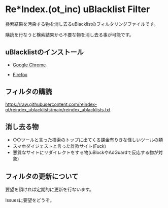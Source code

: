 # Re*Index.(ot_inc) uBlacklist Filter
検索結果を汚染する物を消し去るuBlacklistのフィルタリングファイルです。

購読を行なうと検索結果から不要な物を消し去る事が可能です。
## uBlacklistのインストール
- [Google Chrome](https://chrome.google.com/webstore/detail/ublacklist/pncfbmialoiaghdehhbnbhkkgmjanfhe?hl=ja)

- [Firefox](https://addons.mozilla.org/ja/firefox/addon/ublacklist/)
## フィルタの購読
https://raw.githubusercontent.com/reindex-ot/reindex_ublacklists/main/reindex_ublacklists.txt
## 消し去る物
- ○○ツールと言った検索のトップに出てくる課金有りきな怪しいツールの類
- スマホダイジェストと言った詐欺サイト(Fuck)
- 悪質なサイトにリダイレクトをする物(uBlockやAdGuardで反応する物が対象)
## フィルタの更新について
要望を頂ければ定期的に更新を行ないます。

Issuesに要望をどうぞ。
